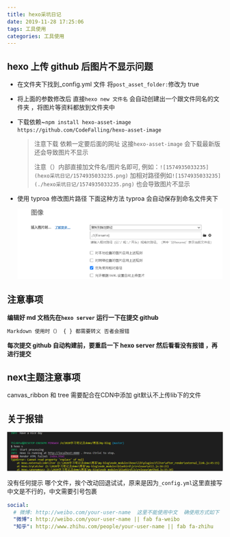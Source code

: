 ```yaml
---
title: hexo采坑日记
date: 2019-11-28 17:25:06
tags: 工具使用
categories: 工具使用
---
```


## hexo 上传 github 后图片不显示问题
<!--more-->
- 在文件夹下找到\_config.yml 文件 将`post_asset_folder:`修改为 true

- 将上面的参数修改后 直接`hexo new 文件名` 会自动创建出一个跟文件同名的文件夹 ，将图片等资料都放到文件夹中

- 下载依赖~`npm install hexo-asset-image https://github.com/CodeFalling/hexo-asset-image`

  > 注意下载 依赖一定要后面的网址 这接`hexo-asset-image` 会下载最新版 还会导致图片不显示
  >
  > 注意（）内部直接加文件名/图片名即可, 例如：`![1574935033235](hexo采坑日记/1574935033235.png)`  加相对路径例如`![1574935033235](./hexo采坑日记/1574935033235.png)` 也会导致图片不显示

- 使用 typroa 修改图片路径 下面这种方法 typroa 会自动保存到命名文件夹下

  ![image-20200725174552781](hexo%E9%87%87%E5%9D%91%E6%97%A5%E8%AE%B0/image-20200725174552781.png)
  
## 注意事项

**编辑好 md 文档先在`hexo server` 运行一下在提交 github**

```js
Markdown 使用时（） { } 都需要转义 否者会报错
```

**每次提交 github 自动构建前，要重启一下 hexo server 然后看看没有报错 ，再进行提交**

## next主题注意事项

canvas_ribbon 和 tree 需要配合在CDN中添加 git默认不上传lib下的文件

## 关于报错

![image-20200725160508488](hexo%E9%87%87%E5%9D%91%E6%97%A5%E8%AE%B0/image-20200725160508488.png)

 没有任何提示 哪个文件，挨个改动回退试试，原来是因为`_config.yml`这里直接写中文是不行的，中文需要引号包裹

```yml
social:
  # 微博: http://weibo.com/your-user-name  这里不能使用中文  确使用方式如下  地址后是图标
  "微博": http://weibo.com/your-user-name || fab fa-weibo
  "知乎": http://www.zhihu.com/people/your-user-name || fab fa-zhihu

```
